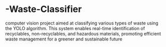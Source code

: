 # -Waste-Classifier
computer vision project aimed at classifying various types of waste using the YOLO algorithm. This system enables real-time identification of recyclables, non-recyclables, and hazardous materials, promoting efficient waste management for a greener and sustainable future
